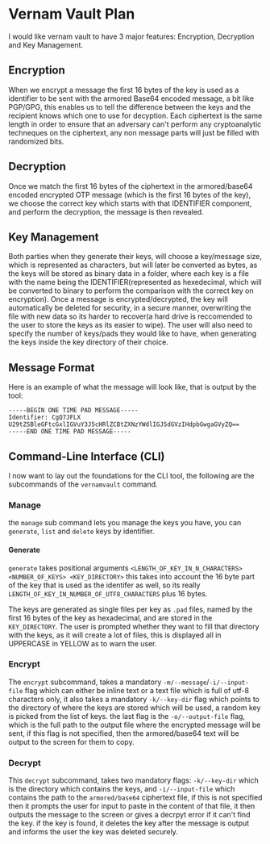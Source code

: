 # Vernam Vault Plan

I would like vernam vault to have 3 major features:
Encryption, Decryption and Key Management.

## Encryption

When we encrypt a message the first 16 bytes of the key is used as a identifier to be sent with the armored Base64 encoded message, a bit like PGP/GPG, this enables us to tell the difference between the keys and the recipient knows which one to use for decyption. Each ciphertext is the same length in order to ensure that an adversary can't perform any cryptoanalytic techneques on the ciphertext, any non message parts will just be filled with randomized bits.

## Decryption

Once we match the first 16 bytes of the ciphertext in the armored/base64 encoded encrypted OTP message (which is the first 16 bytes of the key), we choose the correct key which starts with that IDENTIFIER component, and perform the decryption, the message is then revealed.

## Key Management

Both parties when they generate their keys, will choose a key/message size, which is represented as characters, but will later be converted as bytes, as the keys will be stored as binary data in a folder, where each key is a file with the name being the IDENTIFIER(represented as hexedecimal, which will be converted to binary to perform the comparison with the correct key on encryption). Once a message is encrypted/decrypted, the key will automatically be deleted for security, in a secure manner, overwriting the file with new data so its harder to recover(a hard drive is reccomended to the user to store the keys as its easier to wipe). The user will also need to specify the number of keys/pads they would like to have, when generating the keys inside the key directory of their choice.

## Message Format

Here is an example of what the message will look like, that is output by the tool:

```plaintext
-----BEGIN ONE TIME PAD MESSAGE-----
Identifier: CgQ7JFLX
U29tZSBleGFtcGxlIGVuY3J5cHRlZCBtZXNzYWdlIGJ5dGVzIHdpbGwgaGVyZQ==
-----END ONE TIME PAD MESSAGE-----
```

## Command-Line Interface (CLI)

I now want to lay out the foundations for the CLI tool, the following are the subcommands of the `vernamvault` command.

### Manage 

the `manage` sub command lets you manage the keys you have, you can `generate`, `list` and `delete` keys by identifier.

#### Generate
`generate` takes positional arguments `<LENGTH_OF_KEY_IN_N_CHARACTERS> <NUMBER_OF_KEYS> <KEY_DIRECTORY>`
this takes into account the 16 byte part of the key that is used as the identifer as well, so its really `LENGTH_OF_KEY_IN_NUMBER_OF_UTF8_CHARACTERS` plus 16 bytes.

The keys are generated as single files per key as `.pad` files, named by the first 16 bytes of the key as hexadecimal, and are stored in the `KEY_DIRECTORY`. The user is prompted whether they want to fill that directory with the keys, as it will create a lot of files, this is displayed all in UPPERCASE in YELLOW as to warn the user.

### Encrypt
The `encrypt` subcommand, takes a mandatory `-m/--message`/`-i/--input-file` flag which can either be inline text or a text file which is full of utf-8 characters only, it also takes a mandatory `-k/--key-dir` flag which points to the directory of where the keys are stored which will be used, a random key is picked from the list of keys. the last flag is the `-o/--output-file` flag, which is the full path to the output file where the encrypted message will be sent, if this flag is not specified, then the armored/base64 text will be output to the screen for them to copy.

### Decrypt
This `decrypt` subcommand, takes two mandatory flags: `-k/--key-dir` which is the directory which contains the keys, and `-i/--input-file` which contains the path to the `armored/base64` ciphertext file, if this is not specified then it prompts the user for input to paste in the content of that file, it then outputs the message to the screen or gives a decrpyt error if it can't find the key. if the key is found, it deletes the key after the message is output and informs the user the key was deleted securely.



